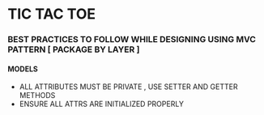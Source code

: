 # TIC TAC TOE

### BEST PRACTICES TO FOLLOW WHILE DESIGNING USING MVC PATTERN [ PACKAGE BY LAYER ]

#### MODELS
- ALL ATTRIBUTES MUST BE PRIVATE , USE SETTER AND GETTER METHODS
- ENSURE ALL ATTRS ARE INITIALIZED PROPERLY